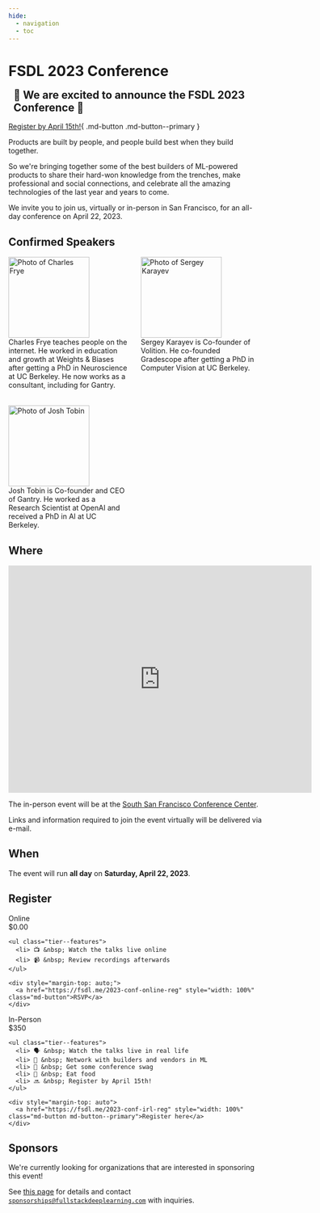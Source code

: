 ```yaml
---
hide:
  - navigation
  - toc
---
```


# FSDL 2023 Conference

<div class="md-banner announce"  markdown>
<h2 style="margin: 16px 10px;"> 🚀  We are excited to announce the FSDL 2023 Conference 🚀 </h2>

[Register by April 15th!](#register){ .md-button .md-button--primary }

</div>

Products are built by people,
and people build best when they build together.

So we're bringing together some of the best builders of ML-powered products
to share their hard-won knowledge from the trenches,
make professional and social connections,
and celebrate all the amazing technologies of the last year and years to come.

We invite you to join us, virtually or in-person in San Francisco, for an all-day conference
on April 22, 2023.

## Confirmed Speakers

<div style="display:grid;grid-template-columns:47% 47%; row-gap: 2rem; column-gap:5%;">
  <div class="person" markdown>
    <img src="/images/charles.png" class="person--image" height="160px" width="160px" loading="lazy" alt="Photo of Charles Frye">
    <div markdown>
    Charles Frye teaches people on the internet. He worked in education and growth at Weights & Biases after getting a PhD in Neuroscience at UC Berkeley. He now works as a consultant, including for Gantry.
    </div>
  </div>
  <div class="person" markdown>
    <img src="/images/sergey.png" class="person--image" height="160px" width="160px" loading="lazy" alt="Photo of Sergey Karayev">
    <div markdown>
    Sergey Karayev is Co-founder of Volition. He co-founded Gradescope after getting a PhD in Computer Vision at UC Berkeley.
    </div>
  </div>

<div class="person" markdown>
  <img src="/images/josh.png" class="person--image" height="160px" width="160px" loading="lazy" alt="Photo of Josh Tobin">
  <div markdown>
  Josh Tobin is Co-founder and CEO of Gantry. He worked as a Research Scientist at OpenAI and received a PhD in AI at UC Berkeley.
  </div>
</div>

</div>

## Where

<iframe src="https://www.google.com/maps/embed?pb=!1m18!1m12!1m3!1d74597.27001002253!2d-122.39849142057383!3d37.69637486488224!2m3!1f0!2f0!3f0!3m2!1i1024!2i768!4f13.1!3m3!1m2!1s0x808f79b47d5d81ad%3A0xfd9c1f0af6155a3d!2sSouth%20San%20Francisco%20Conference%20Center!5e0!3m2!1sen!2sus!4v1674094089226!5m2!1sen!2sus" width="600" height="450" style="border:0;" allowfullscreen="" loading="lazy" referrerpolicy="no-referrer-when-downgrade"></iframe>

The in-person event will be at the
[South San Francisco Conference Center](https://ssfconf.com/).

Links and information required to join the event virtually will be delivered via e-mail.

## When

The event will run **all day** on **Saturday, April 22, 2023**.

## Register

<div class="pricing">
  <div class="tier">
    <div class="tier--header">Online</div>
    <div class="tier--price">
      $0.00
    </div>

    <ul class="tier--features">
      <li> 📺 &nbsp; Watch the talks live online
      <li> 📹 &nbsp; Review recordings afterwards
    </ul>

    <div style="margin-top: auto;">
      <a href="https://fsdl.me/2023-conf-online-reg" style="width: 100%" class="md-button">RSVP</a>
    </div>

  </div>
  <div class="tier">
    <div class="tier--header">In-Person</div>
    <div class="tier--price">
      <span>$350</span>
    </div>

    <ul class="tier--features">
      <li> 🗣 &nbsp; Watch the talks live in real life
      <li> 🤝 &nbsp; Network with builders and vendors in ML
      <li> 👕 &nbsp; Get some conference swag
      <li> 🥞 &nbsp; Eat food
      <li> 🔜 &nbsp; Register by April 15th!
    </ul>

    <div style="margin-top: auto">
      <a href="https://fsdl.me/2023-conf-irl-reg" style="width: 100%" class="md-button md-button--primary">Register here</a>
    </div>

  </div>
</div>

## Sponsors

We're currently looking for organizations that are interested
in sponsoring this event!

See [this page](./sponsors.md)
for details
and contact
[`sponsorships@fullstackdeeplearning.com`](mailto:sponsorships@fullstackdeeplearning.com)
with inquiries.
